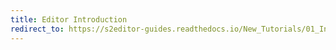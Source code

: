 ```yaml
---
title: Editor Introduction
redirect_to: https://s2editor-guides.readthedocs.io/New_Tutorials/01_Introduction/001_Editor_Introduction
---
```

